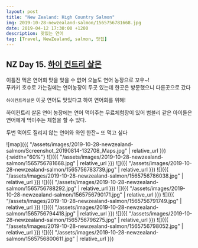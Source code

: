 ```yaml
---
layout: post
title: "New Zealand: High Country Salmon"
img: 2019-10-28-newzealand-salmon/1565756781668.jpg
date: 2019-04-12 17:30:00 +1200
description: 맛있는 연어
tag: [Travel, NewZealand, salmon, 맛집]
---
```


## NZ Day 15. [하이 컨트리 살몬](http://www.highcountrysalmon.co.nz/)

이틀전 먹은 연어회 맛을 잊을 수 없어 오늘도 연어 농장으로 꼬우~!  
푸카키 호수로 가는길에는 연어농장이 두곳 있는데 한곳은 방문했으니 다른곳으로 갔다  

`하이컨트리살몬` 이곳 연어도 맛있다고 하여 연어회를 위해!  

하이컨트리 살몬 연어 농장에는 연어 먹이주는 무료체험장이 있어 범블리 같은 아이들은 연어에게 먹이주는 체험을 할 수 있다.  

두번 먹어도 질리지 않는 연어와 와인 한잔~ 또 먹고 싶다  

![map]({{ "/assets/images/2019-10-28-newzealand-salmon/Screenshot_20190814-132708_Maps.jpg" | relative_url }}){:width="60%"}
![]({{ "/assets/images/2019-10-28-newzealand-salmon/1565756781668.jpg" | relative_url }})
![]({{ "/assets/images/2019-10-28-newzealand-salmon/1565756783739.jpg" | relative_url }})
![]({{ "/assets/images/2019-10-28-newzealand-salmon/1565756786038.jpg" | relative_url }})
![]({{ "/assets/images/2019-10-28-newzealand-salmon/1565756788292.jpg" | relative_url }})
![]({{ "/assets/images/2019-10-28-newzealand-salmon/1565756790171.jpg" | relative_url }})
![]({{ "/assets/images/2019-10-28-newzealand-salmon/1565756791749.jpg" | relative_url }})
![]({{ "/assets/images/2019-10-28-newzealand-salmon/1565756794418.jpg" | relative_url }})
![]({{ "/assets/images/2019-10-28-newzealand-salmon/1565756796275.jpg" | relative_url }})
![]({{ "/assets/images/2019-10-28-newzealand-salmon/1565756798052.jpg" | relative_url }})
![]({{ "/assets/images/2019-10-28-newzealand-salmon/1565756800611.jpg" | relative_url }})
